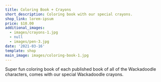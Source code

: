 ```yaml
---
title: Coloring Book + Crayons
short_description: Coloring book with our special crayons.
shop_link: lorem-ipsum
price: $10.00
additional_images:
  - images/crayons-1.jpg
  - null
  - images/pen-3.jpg
date: '2021-03-16'
template: shop
main_image: images/coloring-book-1.jpg
---
```

Super fun coloring book of each published book of all of the Wackadoodle characters, comes with our special Wackadoodle crayons.
